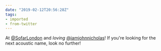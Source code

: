 ```yaml
---
date: "2019-02-12T20:56:28Z"
tags:
- imported
- from-twitter
---
```

At [@SofarLondon](/twitter/#/SofarLondon) and *loving* [@iamjohnnicholas](/twitter/#/iamjohnnicholas)\! If you're looking for the next acoustic name, look no further\!
